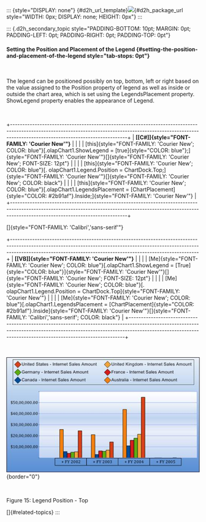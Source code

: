 ::: {style="DISPLAY: none"}
[](ms-xhelp:///?Id=d2h_url_template){#d2h_url_template}![](!package_url!){#d2h_package_url style="WIDTH: 0px; DISPLAY: none; HEIGHT: 0px"}
:::

::: {.d2h_secondary_topic style="PADDING-BOTTOM: 10pt; MARGIN: 0pt; PADDING-LEFT: 0pt; PADDING-RIGHT: 0pt; PADDING-TOP: 0pt"}
#### Setting the Position and Placement of the Legend {#setting-the-position-and-placement-of-the-legend style="tab-stops: 0pt"}

 

The legend can be positioned possibly on top, bottom, left or right based on the value assigned to the Position property of legend as well as inside or outside the chart area, which is set using the LegendsPlacement property. ShowLegend property enables the appearance of Legend.

 

+-----------------------------------------------------------------------------------------------------------------------------------------------------------------------------------------------------------+
| **[\[C#\]]{style="FONT-FAMILY: 'Courier New'"}**                                                                                                                                                          |
|                                                                                                                                                                                                           |
| [this]{style="FONT-FAMILY: 'Courier New'; COLOR: blue"}[.olapChart1.ShowLegend = [true]{style="COLOR: blue"};]{style="FONT-FAMILY: 'Courier New'"}[]{style="FONT-FAMILY: 'Courier New'; FONT-SIZE: 12pt"} |
|                                                                                                                                                                                                           |
| [this]{style="FONT-FAMILY: 'Courier New'; COLOR: blue"}[. olapChart1.Legend.Position = ChartDock.Top;]{style="FONT-FAMILY: 'Courier New'"}[]{style="FONT-FAMILY: 'Courier New'; COLOR: black"}            |
|                                                                                                                                                                                                           |
| [this]{style="FONT-FAMILY: 'Courier New'; COLOR: blue"}[.olapChart1.LegendsPlacement = [ChartPlacement]{style="COLOR: #2b91af"}.Inside;]{style="FONT-FAMILY: 'Courier New'"}                              |
+-----------------------------------------------------------------------------------------------------------------------------------------------------------------------------------------------------------+

[]{style="FONT-FAMILY: 'Calibri','sans-serif'"} 

+----------------------------------------------------------------------------------------------------------------------------------------------------------------------------------------------------------------------------------------+
| **[\[VB\]]{style="FONT-FAMILY: 'Courier New'"}**                                                                                                                                                                                       |
|                                                                                                                                                                                                                                        |
| [Me]{style="FONT-FAMILY: 'Courier New'; COLOR: blue"}[.olapChart1.ShowLegend = [True]{style="COLOR: blue"}]{style="FONT-FAMILY: 'Courier New'"}[]{style="FONT-FAMILY: 'Courier New'; FONT-SIZE: 12pt"}                                 |
|                                                                                                                                                                                                                                        |
| [Me]{style="FONT-FAMILY: 'Courier New'; COLOR: blue"}[. olapChart1.Legend.Position = ChartDock.Top]{style="FONT-FAMILY: 'Courier New'"}                                                                                                |
|                                                                                                                                                                                                                                        |
| [Me]{style="FONT-FAMILY: 'Courier New'; COLOR: blue"}[.olapChart1.LegendsPlacement = [ChartPlacement]{style="COLOR: #2b91af"}.Inside]{style="FONT-FAMILY: 'Courier New'"}[]{style="FONT-FAMILY: 'Calibri','sans-serif'; COLOR: black"} |
+----------------------------------------------------------------------------------------------------------------------------------------------------------------------------------------------------------------------------------------+

 

![Description: C:\\Users\\Hari\\Pictures\\OlapChart\\Legend Customization.png](ImagesExt/image48_18.jpg){border="0"} 

 

Figure 15: Legend Position - Top

[]{#related-topics}
:::
